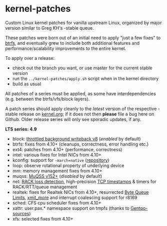 kernel-patches
==============

Custom Linux kernel patches for vanilla upstream Linux, organized by major
version similar to Greg KH's -stable queue.

These patches were born out of an initial need to apply "just a few fixes"
to [btrfs](https://btrfs.wiki.kernel.org/), and eventually grew to include both
additional features and performance/scalability improvements to the entire kernel.

To apply over a release:

- check out the branch you want, or use master for the current stable version
- run the `../kernel-patches/apply.sh` script when in the kernel directory
- build as usual

All patches of a series must be applied, as some have interdependencies
(e.g. between the btrfs/vfs/block layers).

A patch series should apply cleanly to the *latest* version of the respective -stable
release on [kernel.org](https://www.kernel.org/); if it does not then **please** file
a bug here on Github. Older release series will only see sporadic updates, if any.

**LTS series: 4.9**

- block: [throttled background writeback v8](http://marc.info/?l=linux-block&m=147751514819997) (*enabled* by default)
- btrfs: fixes from 4.10+ (cleanups, correctness, error handling etc.)
- ext4: patches from 4.10+ (performance, correctness)
- intel: various fixes for Intel NICs from 4.10+
- kconfig: support for `-march=native` ([repository](https://github.com/graysky2/kernel_gcc_patch))
- loop: observe rotational property of underlying device
- mm: memory management fixes from 4.10+
- muqss: [MuQSS v152+](http://ck-hack.blogspot.de/2017/02/linux-410-ck1-muqss-version-0152-for.html) (*disabled* by default)
- net: [RACK loss detection](https://goo.gl/lwk7bq), high-precision [TCP timestamps](https://goo.gl/aBjwip) & timers for RACK/RTT/queue management
- realtek: fixes for Realtek NICs from 4.10+, resurrected [Byte Queue Limits](https://lwn.net/Articles/469652/), [xmit_more](https://lwn.net/Articles/615238/) and interrupt coalescing support for r8169
- sched: CFS cpu scheduler fixes from 4.10+
- xattr: user.pax.* namespace support on tmpfs (thanks to [Gentoo-sources](https://gitweb.gentoo.org/proj/linux-patches.git/))
- xfs: selected fixes from 4.10+

